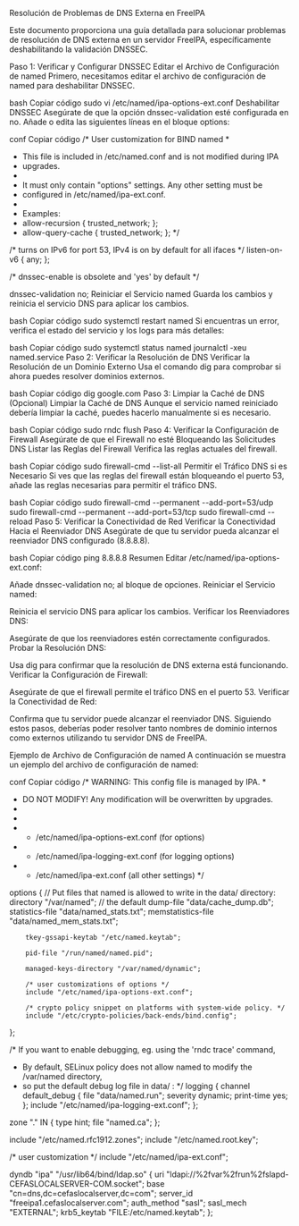 Resolución de Problemas de DNS Externa en FreeIPA

Este documento proporciona una guía detallada para solucionar problemas de resolución de DNS externa en un servidor FreeIPA, específicamente deshabilitando la validación DNSSEC.

Paso 1: Verificar y Configurar DNSSEC
Editar el Archivo de Configuración de named
Primero, necesitamos editar el archivo de configuración de named para deshabilitar DNSSEC.

bash
Copiar código
sudo vi /etc/named/ipa-options-ext.conf
Deshabilitar DNSSEC
Asegúrate de que la opción dnssec-validation esté configurada en no. Añade o edita las siguientes líneas en el bloque options:

conf
Copiar código
/* User customization for BIND named
 *
 * This file is included in /etc/named.conf and is not modified during IPA
 * upgrades.
 *
 * It must only contain "options" settings. Any other setting must be
 * configured in /etc/named/ipa-ext.conf.
 *
 * Examples:
 * allow-recursion { trusted_network; };
 * allow-query-cache { trusted_network; };
 */

/* turns on IPv6 for port 53, IPv4 is on by default for all ifaces */
listen-on-v6 { any; };

/* dnssec-enable is obsolete and 'yes' by default */

dnssec-validation no;
Reiniciar el Servicio named
Guarda los cambios y reinicia el servicio DNS para aplicar los cambios.

bash
Copiar código
sudo systemctl restart named
Si encuentras un error, verifica el estado del servicio y los logs para más detalles:

bash
Copiar código
sudo systemctl status named
journalctl -xeu named.service
Paso 2: Verificar la Resolución de DNS
Verificar la Resolución de un Dominio Externo
Usa el comando dig para comprobar si ahora puedes resolver dominios externos.

bash
Copiar código
dig google.com
Paso 3: Limpiar la Caché de DNS (Opcional)
Limpiar la Caché de DNS
Aunque el servicio named reiniciado debería limpiar la caché, puedes hacerlo manualmente si es necesario.

bash
Copiar código
sudo rndc flush
Paso 4: Verificar la Configuración de Firewall
Asegúrate de que el Firewall no esté Bloqueando las Solicitudes DNS
Listar las Reglas del Firewall
Verifica las reglas actuales del firewall.

bash
Copiar código
sudo firewall-cmd --list-all
Permitir el Tráfico DNS si es Necesario
Si ves que las reglas del firewall están bloqueando el puerto 53, añade las reglas necesarias para permitir el tráfico DNS.

bash
Copiar código
sudo firewall-cmd --permanent --add-port=53/udp
sudo firewall-cmd --permanent --add-port=53/tcp
sudo firewall-cmd --reload
Paso 5: Verificar la Conectividad de Red
Verificar la Conectividad Hacia el Reenviador DNS
Asegúrate de que tu servidor pueda alcanzar el reenviador DNS configurado (8.8.8.8).

bash
Copiar código
ping 8.8.8.8
Resumen
Editar /etc/named/ipa-options-ext.conf:

Añade dnssec-validation no; al bloque de opciones.
Reiniciar el Servicio named:

Reinicia el servicio DNS para aplicar los cambios.
Verificar los Reenviadores DNS:

Asegúrate de que los reenviadores estén correctamente configurados.
Probar la Resolución DNS:

Usa dig para confirmar que la resolución de DNS externa está funcionando.
Verificar la Configuración de Firewall:

Asegúrate de que el firewall permite el tráfico DNS en el puerto 53.
Verificar la Conectividad de Red:

Confirma que tu servidor puede alcanzar el reenviador DNS.
Siguiendo estos pasos, deberías poder resolver tanto nombres de dominio internos como externos utilizando tu servidor DNS de FreeIPA.

Ejemplo de Archivo de Configuración de named
A continuación se muestra un ejemplo del archivo de configuración de named:

conf
Copiar código
/* WARNING: This config file is managed by IPA.
 *
 * DO NOT MODIFY! Any modification will be overwritten by upgrades.
 *
 *
 * - /etc/named/ipa-options-ext.conf (for options)
 * - /etc/named/ipa-logging-ext.conf (for logging options)
 * - /etc/named/ipa-ext.conf (all other settings)
 */

options {
        // Put files that named is allowed to write in the data/ directory:
        directory "/var/named"; // the default
        dump-file               "data/cache_dump.db";
        statistics-file         "data/named_stats.txt";
        memstatistics-file      "data/named_mem_stats.txt";

        tkey-gssapi-keytab "/etc/named.keytab";

        pid-file "/run/named/named.pid";

        managed-keys-directory "/var/named/dynamic";

        /* user customizations of options */
        include "/etc/named/ipa-options-ext.conf";

        /* crypto policy snippet on platforms with system-wide policy. */
        include "/etc/crypto-policies/back-ends/bind.config";
};

/* If you want to enable debugging, eg. using the 'rndc trace' command,
 * By default, SELinux policy does not allow named to modify the /var/named directory,
 * so put the default debug log file in data/ :
 */
logging {
        channel default_debug {
                file "data/named.run";
                severity dynamic;
                print-time yes;
        };
        include "/etc/named/ipa-logging-ext.conf";
};

zone "." IN {
        type hint;
        file "named.ca";
};

include "/etc/named.rfc1912.zones";
include "/etc/named.root.key";

/* user customization */
include "/etc/named/ipa-ext.conf";

dyndb "ipa" "/usr/lib64/bind/ldap.so" {
        uri "ldapi://%2fvar%2frun%2fslapd-CEFASLOCALSERVER-COM.socket";
        base "cn=dns,dc=cefaslocalserver,dc=com";
        server_id "freeipa1.cefaslocalserver.com";
        auth_method "sasl";
        sasl_mech "EXTERNAL";
        krb5_keytab "FILE:/etc/named.keytab";
};